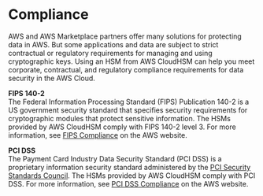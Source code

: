 # Compliance<a name="compliance"></a>

AWS and AWS Marketplace partners offer many solutions for protecting data in AWS\. But some applications and data are subject to strict contractual or regulatory requirements for managing and using cryptographic keys\. Using an HSM from AWS CloudHSM can help you meet corporate, contractual, and regulatory compliance requirements for data security in the AWS Cloud\. 

**FIPS 140\-2**  
The Federal Information Processing Standard \(FIPS\) Publication 140\-2 is a US government security standard that specifies security requirements for cryptographic modules that protect sensitive information\. The HSMs provided by AWS CloudHSM comply with FIPS 140\-2 level 3\. For more information, see [FIPS Compliance](https://aws.amazon.com/compliance/fips/) on the AWS website\. 

**PCI DSS**  
The Payment Card Industry Data Security Standard \(PCI DSS\) is a proprietary information security standard administered by the [PCI Security Standards Council](https://www.pcisecuritystandards.org/)\. The HSMs provided by AWS CloudHSM comply with PCI DSS\. For more information, see [PCI DSS Compliance](https://aws.amazon.com/compliance/pci-dss-level-1-faqs/) on the AWS website\.